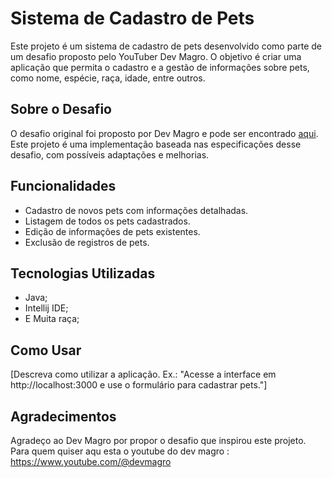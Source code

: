 # Sistema de Cadastro de Pets

Este projeto é um sistema de cadastro de pets desenvolvido como parte de um desafio proposto pelo YouTuber Dev Magro. O objetivo é criar uma aplicação que permita o cadastro e a gestão de informações sobre pets, como nome, espécie, raça, idade, entre outros.

## Sobre o Desafio

O desafio original foi proposto por Dev Magro e pode ser encontrado [aqui](https://github.com/karilho/desafioCadastro). Este projeto é uma implementação baseada nas especificações desse desafio, com possíveis adaptações e melhorias.

## Funcionalidades

- Cadastro de novos pets com informações detalhadas.
- Listagem de todos os pets cadastrados.
- Edição de informações de pets existentes.
- Exclusão de registros de pets.

## Tecnologias Utilizadas

- Java;
- Intellij IDE;
- E Muita raça;

## Como Usar

[Descreva como utilizar a aplicação. Ex.: "Acesse a interface em http://localhost:3000 e use o formulário para cadastrar pets."]

## Agradecimentos

Agradeço ao Dev Magro por propor o desafio que inspirou este projeto. Para quem quiser aqu esta o youtube do dev magro : https://www.youtube.com/@devmagro